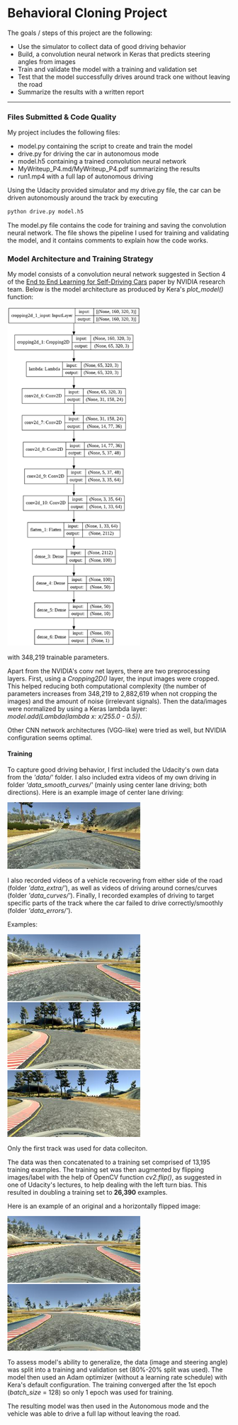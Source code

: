 # **Behavioral Cloning Project** 

The goals / steps of this project are the following:

* Use the simulator to collect data of good driving behavior
* Build, a convolution neural network in Keras that predicts steering angles from images
* Train and validate the model with a training and validation set
* Test that the model successfully drives around track one without leaving the road
* Summarize the results with a written report


---
### Files Submitted & Code Quality


My project includes the following files:

* model.py containing the script to create and train the model
* drive.py for driving the car in autonomous mode
* model.h5 containing a trained convolution neural network 
* MyWriteup\_P4.md/MyWriteup\_P4.pdf summarizing the results
* run1.mp4 with a full lap of autonomous driving 

Using the Udacity provided simulator and my drive.py file, the car can be driven autonomously around the track by executing 
```sh
python drive.py model.h5
```

The model.py file contains the code for training and saving the convolution neural network. The file shows the pipeline I used for training and validating the model, and it contains comments to explain how the code works.

### Model Architecture and Training Strategy


My model consists of a convolution neural network suggested in Section 4 of the [End to End Learning for Self-Driving Cars](https://arxiv.org/abs/1604.07316) paper by NVIDIA research team. Below is the model architecture as produced by Kera's *plot\_model()* function: 


<img src="./model.png" alt="drawing" width="300"/>

with 348,219 trainable parameters.


Apart from the NVIDIA's conv net layers, there are two preprocessing layers. First, using a *Cropping2D()* layer, the input images were cropped. This helped reducing both computational complexity (the number of parameters increases from 348,219 to 2,882,619 when not cropping the images) and the amount of noise (irrelevant signals). Then the data/images were normalized by using a Keras lambda layer: *model.add(Lambda(lambda x: x/255.0 - 0.5))*.
 
Other CNN network architectures (VGG-like) were tried as well, but NVIDIA configuration seems optimal. 



#### Training

To capture good driving behavior, I first included the Udacity's own data from the *'data/'*  folder. I also included extra videos of my own driving in folder *'data\_smooth_curves/'* (mainly using center lane driving; both directions). 
Here is an example image of center lane driving:

<img src="./CENTER_center_2021_01_26_22_03_13_415.jpg" alt="drawing" width="300"/>

I also recorded videos of a vehicle recovering from either side of the road (folder *'data_extra/'*), as well as videos of driving around cornes/curves (folder *'data\_curves/'*). Finally, I recorded examples of driving to target specific parts of the track where the car failed to drive correctly/smoothly (folder *'data_errors/'*).
 
Examples:

<img src="./CURVES_center_2021_01_28_01_41_46_118.jpg" alt="drawing" width="300"/>
<img src="./RECOVERY_center_2021_01_28_01_41_14_573.jpg" alt="drawing" width="300"/>
<img src="./ERRORS_center_2021_01_28_01_41_14_167.jpg" alt="drawing" width="300"/>


 
Only the first track was used for data colleciton. 

The data was then concatenated to a training set comprised of 13,195 training examples. 
The training set was then augmented by flipping images/label with the help of OpenCV function *cv2.flip()*, as suggested in one of Udacity's lectures, to help dealing with the left turn bias. This resulted in doubling a training set to **26,390** examples. 

Here is an example of an original and a horizontally flipped image:

<img src="./CURVES_center_2021_01_28_01_41_46_118.jpg" alt="drawing" width="300"/>
<img src="./FLIPPED_center_2021_01_28_01_41_46_118.jpg" alt="drawing" width="300"/>

To assess model's ability to generalize, the data (image and steering angle) was split into a training and validation set (80%-20% split was used). The model then used an Adam optimizer (without a learning rate schedule) with Kera's default configuration. The training converged after the 1st epoch (*batch\_size* = 128) so only 1 epoch was used for training. 


The resulting model was then used in the Autonomous mode and the vehicle was able to drive a full lap without leaving the road. 
